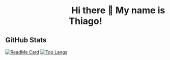 
<center>
<h1>&nbsp;&nbsp;&nbsp;&nbsp;&nbsp;&nbsp;&nbsp;&nbsp;&nbsp;&nbsp;&nbsp;&nbsp;&nbsp;&nbsp;&nbsp;&nbsp;&nbsp;&nbsp;&nbsp;&nbsp;&nbsp;&nbsp;&nbsp;&nbsp;&nbsp;&nbsp;&nbsp;&nbsp;&nbsp;&nbsp; Hi there 👋 My name is Thiago!</h1>
</center>

<h2>GitHub Stats</h2>

[![ReadMe Card](https://github-readme-stats.vercel.app/api?username=thiagoneves2&show_icons=true&theme=dark)](#) [![Top Langs](https://github-readme-stats.vercel.app/api/top-langs/?username=anuraghazra&layout=compact&theme=dark)](#) 


<!--
**Thiaguinho27/Thiaguinho27** is a ✨ _special_ ✨ repository because its `README.md` (this file) appears on your GitHub profile.

Here are some ideas to get you started:

- 🔭 I’m currently working on ...
- 🌱 I’m currently learning ...
- 👯 I’m looking to collaborate on ...
- 🤔 I’m looking for help with ...
- 💬 Ask me about ...
- 📫 How to reach me: ...
- 😄 Pronouns: ...
- ⚡ Fun fact: ...
-->
